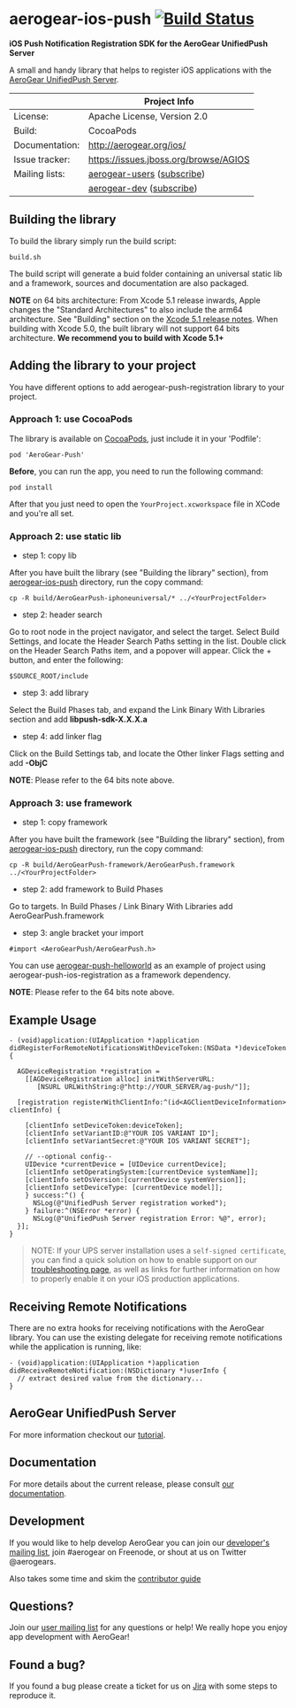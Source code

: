 # aerogear-ios-push [![Build Status](https://travis-ci.org/aerogear/aerogear-ios-push.png)](https://travis-ci.org/aerogear/aerogear-ios-push)

**iOS Push Notification Registration SDK for the AeroGear UnifiedPush Server**

A small and handy library that helps to register iOS applications with the [AeroGear UnifiedPush Server](https://github.com/aerogear/aerogear-unified-push-server).

|                 | Project Info  |
| --------------- | ------------- |
| License:        | Apache License, Version 2.0  |
| Build:          | CocoaPods  |
| Documentation:  | http://aerogear.org/ios/  |
| Issue tracker:  | https://issues.jboss.org/browse/AGIOS  |
| Mailing lists:  | [aerogear-users](http://aerogear-users.1116366.n5.nabble.com/) ([subscribe](https://lists.jboss.org/mailman/listinfo/aerogear-users))  |
|                 | [aerogear-dev](http://aerogear-dev.1069024.n5.nabble.com/) ([subscribe](https://lists.jboss.org/mailman/listinfo/aerogear-dev))  |

## Building the library

To build the library simply run the build script:

    build.sh

The build script will generate a buid folder containing an universal static lib and a framework, sources and documentation are also packaged.

**NOTE** on 64 bits architecture: From Xcode 5.1 release inwards, Apple changes the "Standard Architectures" to also include the arm64 architecture. See "Building" section on the [Xcode 5.1 release notes](https://developer.apple.com/library/mac/releasenotes/DeveloperTools/RN-Xcode/xc5_release_notes/xc5_release_notes.html#//apple_ref/doc/uid/TP40001051-CH2-SW2). When building with Xcode 5.0, the built library will not support 64 bits architecture. **We recommend you to build with Xcode 5.1+**


## Adding the library to your project 

You have different options to add aerogear-push-registration library to your project.

### Approach 1: use CocoaPods 

The library is available on [CocoaPods](http://cocoapods.org/?q=aerogear-Push), just include it in your 'Podfile':

    pod 'AeroGear-Push'

**Before**, you can run the app, you need to run the following command:

    pod install

After that you just need to open the ```YourProject.xcworkspace``` file in XCode and you're all set.

### Approach 2: use static lib

* step 1: copy lib

After you have built the library (see "Building the library" section), from [aerogear-ios-push](https://github.com/aerogear/aerogear-ios-push) directory, run the copy command:

    cp -R build/AeroGearPush-iphoneuniversal/* ../<YourProjectFolder>

* step 2: header search

Go to <YourProject> root node in the project navigator, and select the <YourProject> target. Select Build Settings, and locate the Header Search Paths setting in the list. Double click on the Header Search Paths item, and a popover will appear. Click the + button, and enter the following:

    $SOURCE_ROOT/include

* step 3: add library

Select the Build Phases tab, and expand the Link Binary With Libraries section and add **libpush-sdk-X.X.X.a**

* step 4: add linker flag

Click on the Build Settings tab, and locate the Other linker Flags setting and add **-ObjC**

**NOTE**: Please refer to the 64 bits note above. 

### Approach 3: use framework

* step 1: copy framework

After you have built the framework (see "Building the library" section), from [aerogear-ios-push](https://github.com/aerogear/aerogear-ios-push) directory, run the copy command:

    cp -R build/AeroGearPush-framework/AeroGearPush.framework ../<YourProjectFolder>

* step 2: add framework to Build Phases

Go to <YourProject> targets. In Build Phases / Link Binary With Libraries add AeroGearPush.framework

* step 3: angle bracket your import

```
#import <AeroGearPush/AeroGearPush.h>
```

You can use [aerogear-push-helloworld](https://github.com/aerogear/aerogear-push-helloworld) as an example of project using aerogear-push-ios-registration as a framework dependency.

**NOTE**: Please refer to the 64 bits note above. 

## Example Usage

```
- (void)application:(UIApplication *)application
didRegisterForRemoteNotificationsWithDeviceToken:(NSData *)deviceToken {

  AGDeviceRegistration *registration = 
    [[AGDeviceRegistration alloc] initWithServerURL:
	   [NSURL URLWithString:@"http://YOUR_SERVER/ag-push/"]];

  [registration registerWithClientInfo:^(id<AGClientDeviceInformation> clientInfo) {

    [clientInfo setDeviceToken:deviceToken];
    [clientInfo setVariantID:@"YOUR IOS VARIANT ID"];
    [clientInfo setVariantSecret:@"YOUR IOS VARIANT SECRET"];

    // --optional config--
    UIDevice *currentDevice = [UIDevice currentDevice];
    [clientInfo setOperatingSystem:[currentDevice systemName]];
    [clientInfo setOsVersion:[currentDevice systemVersion]];
    [clientInfo setDeviceType: [currentDevice model]];
	} success:^() {
      NSLog(@"UnifiedPush Server registration worked");
	} failure:^(NSError *error) {
      NSLog(@"UnifiedPush Server registration Error: %@", error);
  }];
}
```

> NOTE: If your UPS server installation uses a ```self-signed certificate```, you can find a quick solution on how to enable support on our [troubleshooting page](https://aerogear.org/docs/unifiedpush/aerogear-push-ios/troubleshooting/#_question_failure_to_connect_when_server_uses_a_self_signed_certificate), as well as links for further information on how to properly enable it on your iOS production applications.

## Receiving Remote Notifications

There are no extra hooks for receiving notifications with the AeroGear library. You can use the existing delegate for receiving remote notifications while the application is running, like:

```
- (void)application:(UIApplication *)application didReceiveRemoteNotification:(NSDictionary *)userInfo {
  // extract desired value from the dictionary...
}
```

## AeroGear UnifiedPush Server

For more information checkout our [tutorial](http://aerogear.org/docs/unifiedpush/aerogear-push-ios/).

## Documentation

For more details about the current release, please consult [our documentation](http://aerogear.org/ios/).

## Development

If you would like to help develop AeroGear you can join our [developer's mailing list](https://lists.jboss.org/mailman/listinfo/aerogear-dev), join #aerogear on Freenode, or shout at us on Twitter @aerogears.

Also takes some time and skim the [contributor guide](http://aerogear.org/docs/guides/Contributing/)

## Questions?

Join our [user mailing list](https://lists.jboss.org/mailman/listinfo/aerogear-users) for any questions or help! We really hope you enjoy app development with AeroGear!

## Found a bug?

If you found a bug please create a ticket for us on [Jira](https://issues.jboss.org/browse/AGIOS) with some steps to reproduce it.

